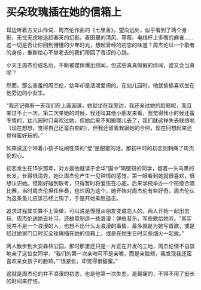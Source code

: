 # 买朵玫瑰插在她的信箱上

耳边听着方文山作词、周杰伦作曲的《七里香》，望向远处，似乎看到了两个身影，无忧无虑地追赶春天的幻影。麦田里的清风、草莓、电线杆上多嘴的麻雀……这一切是否让你回到懵懂的少年时光，想起曾经的初恋的味道？周杰伦以一个歌者的身份，重新给心不曾老去的我们带回了青涩的心跳。 

小天王周杰伦成名后，不断被媒体爆出绯闻，但这些真真假假的绯闻，谁又会当真呢？ 

然而，那么害羞的周杰伦，幼年却是活泼爱闹的。在幼儿园时，他就偷偷喜欢坐在他旁边的小女生。 

“我还记得有一天我们在上画画课，她就坐在我旁边，我还亲过她的脸颊呢，而且亲过不止一次。第二次亲她的时候，我还叫其他小朋友来看，我觉得我小时候还蛮专情的，幼儿园时只喜欢过她，但她后来不知搬哪儿去了，我们就这样失去联络啦（现在想想，觉得自己还蛮白痴的），但我还留着我跟她的合照，现在回想起来还觉得蛮好玩的。” 

如果说这个带着小孩子玩闹性质的“爱”是甜蜜的话，那初中时的初恋则刺痛了周杰伦的心。 

初恋发生在15岁那年，对方是他就读于金华“国中”隔壁班的同学，留着一头乌黑的长发，长得很清秀，她让周杰伦产生一见钟情的感觉，第一眼看到她就很喜欢，很想认识她。但刚好碰到联考，只得暂时将爱压在心底。后来学校举办一个班级合唱比赛，当时周杰伦担任伴奏，也许因为这个，她开始对周杰伦有些好奇，周杰伦认为这条鱼儿应该已经上钩了，于是开始乘胜追击。 

追求过程其实算不上简单，可以说是慢慢从朋友变成恋人的。两人开始一起出去玩，周杰伦送她去补习，还故意制造一些浪漫：弹些音乐，写些歌给她听。“其实我并不是一个浪漫的人，也想不出什么太浪漫的事情。最多就是为她写首歌，或是经过她家门口时买朵玫瑰插在她的信箱上，或是在她生日时买些烟火一起放。” 

两人散步到大安森林公园，那时那里还只是一片正在开发的工地，周杰伦情不自禁地亲了这位女同学，“我们的第一次亲吻可不是亲嘴，而是亲脸颊，我发现我还蛮喜欢亲女孩子的脸颊。”“很紧张，却觉得很甜蜜。” 

这就是周杰伦的并不浪漫的初恋，也是他第一次失恋，是最痛的，不得不用了挺长的时间来疗伤。